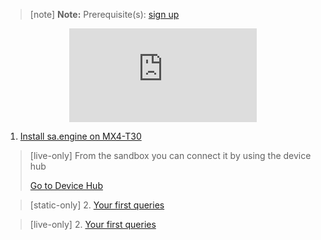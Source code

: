 > [note]  **Note:** Prerequisite(s): [sign up](/docs/usermd/getting-started/sign-up.md) 

<iframe style="display: block; margin: auto" src="https://www.youtube.com/embed/o8HnpSsB528" title="YouTube video player" frameborder="0" allow="accelerometer; autoplay; clipboard-write; encrypted-media; gyroscope; picture-in-picture" allowfullscreen></iframe>


1. [Install sa.engine on MX4-T30](/docs/usermd/getting-started/mx4/install.md)

> [live-only]
> From the sandbox you can connect it by using the device hub
> <div class="CTACont">
> <a class="CTABtn" role="button" href="#/device_hub/getStarted/mx4">
> <span>Go to Device Hub</span>
> </a>
> </div>

> [static-only]
> 2.  [Your first queries](https://docs.streamanalyze.com/index.html#/docs/md/tutorial/README.md)


> [live-only]
> 2.  [Your first queries](/docs/md/tutorial/README.md)


